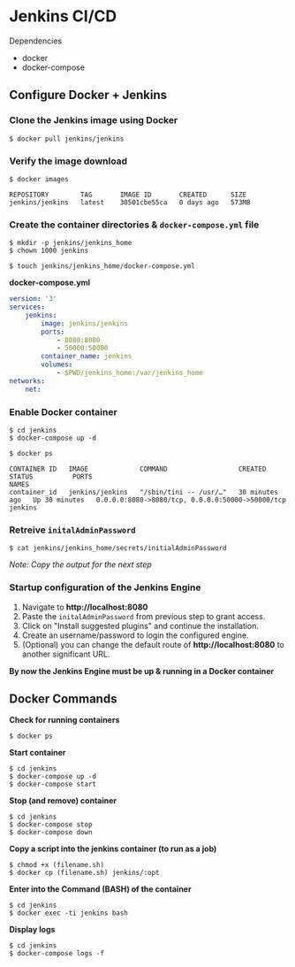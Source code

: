 # Jenkins CI/CD

Dependencies 

- docker
- docker-compose

## Configure Docker + Jenkins

### Clone the Jenkins image using Docker
```
$ docker pull jenkins/jenkins
```

### Verify the image download
```
$ docker images

REPOSITORY        TAG       IMAGE ID       CREATED      SIZE
jenkins/jenkins   latest    30501cbe55ca   0 days ago   573MB
```

### Create the container directories & `docker-compose.yml` file

```
$ mkdir -p jenkins/jenkins_home
$ chown 1000 jenkins

$ touch jenkins/jenkins_home/docker-compose.yml
```

**docker-compose.yml**
```yaml
version: '3'
services:
    jenkins: 
        image: jenkins/jenkins
        ports: 
            - 8080:8080
            - 50000:50000
        container_name: jenkins
        volumes: 
            - $PWD/jenkins_home:/var/jenkins_home
networks:
    net:
```

### Enable Docker container
```
$ cd jenkins
$ docker-compose up -d

$ docker ps

CONTAINER ID   IMAGE             COMMAND                  CREATED          STATUS          PORTS                                              NAMES
container_id   jenkins/jenkins   "/sbin/tini -- /usr/…"   30 minutes ago   Up 30 minutes   0.0.0.0:8080->8080/tcp, 0.0.0.0:50000->50000/tcp   jenkins
```

### Retreive `initalAdminPassword`
```
$ cat jenkins/jenkins_home/secrets/initialAdminPassword
```
_Note: Copy the output for the next step_


### Startup configuration of the Jenkins Engine

1. Navigate to **http://localhost:8080**
2. Paste the `initalAdminPassword` from previous step to grant access.
3. Click on "Install suggested plugins" and continue the installation.
4. Create an username/password to login the configured engine.
5. (Optional) you can change the default route of **http://localhost:8080** to another significant URL.

**By now the Jenkins Engine must be up & running in a Docker container**


## Docker Commands

**Check for running containers**
```
$ docker ps
```

**Start container**
```
$ cd jenkins
$ docker-compose up -d
$ docker-compose start
```

**Stop (and remove) container**
```
$ cd jenkins
$ docker-compose stop
$ docker-compose down
```

**Copy a script into the jenkins container (to run as a job)**
```
$ chmod +x (filename.sh)
$ docker cp (filename.sh) jenkins/:opt
```

**Enter into the Command (BASH) of the container**
```
$ cd jenkins
$ docker exec -ti jenkins bash
```

**Display logs**
```
$ cd jenkins
$ docker-compose logs -f
```